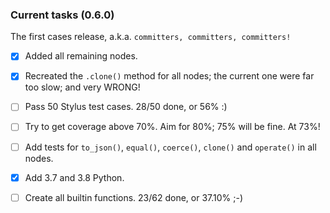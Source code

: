 ### Current tasks (0.6.0)

The first cases release, a.k.a. `committers, committers, committers!`

 - [x] Added all remaining nodes.
 - [x] Recreated the `.clone()` method for all nodes; the current one were far too slow; and very WRONG!
 - [ ] Pass 50 Stylus test cases.  28/50 done, or 56% :)
 - [ ] Try to get coverage above 70%. Aim for 80%; 75% will be fine.  At 73%!
 - [ ] Add tests for `to_json()`, `equal()`, `coerce()`, `clone()` and `operate()` in all nodes.
 - [x] Add 3.7 and 3.8 Python.
 - [ ] Create all builtin functions. 23/62 done, or 37.10% ;-)
 